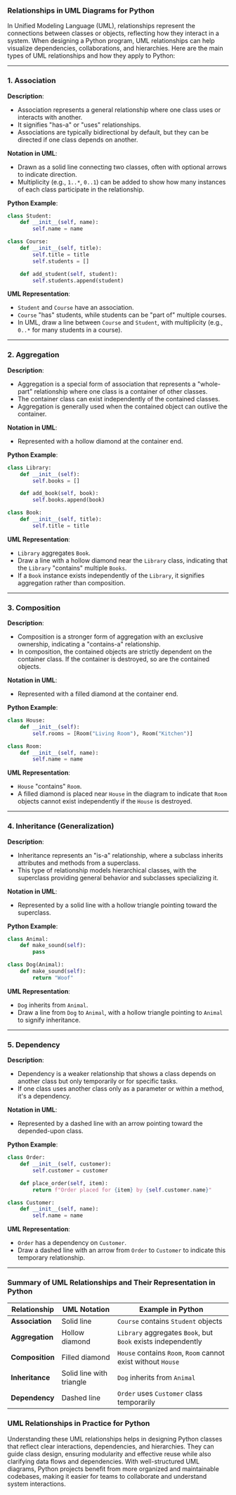 ### Relationships in UML Diagrams for Python

In Unified Modeling Language (UML), relationships represent the connections between classes or objects, reflecting how they interact in a system. When designing a Python program, UML relationships can help visualize dependencies, collaborations, and hierarchies. Here are the main types of UML relationships and how they apply to Python:

---

### 1. **Association**

   **Description**:  
   - Association represents a general relationship where one class uses or interacts with another.
   - It signifies "has-a" or "uses" relationships.
   - Associations are typically bidirectional by default, but they can be directed if one class depends on another.

   **Notation in UML**:  
   - Drawn as a solid line connecting two classes, often with optional arrows to indicate direction.
   - Multiplicity (e.g., `1..*`, `0..1`) can be added to show how many instances of each class participate in the relationship.

   **Python Example**:
   ```python
   class Student:
       def __init__(self, name):
           self.name = name

   class Course:
       def __init__(self, title):
           self.title = title
           self.students = []

       def add_student(self, student):
           self.students.append(student)
   ```

   **UML Representation**:
   - `Student` and `Course` have an association.
   - `Course` "has" students, while students can be "part of" multiple courses.
   - In UML, draw a line between `Course` and `Student`, with multiplicity (e.g., `0..*` for many students in a course).

---

### 2. **Aggregation**

   **Description**:  
   - Aggregation is a special form of association that represents a "whole-part" relationship where one class is a container of other classes.
   - The container class can exist independently of the contained classes.
   - Aggregation is generally used when the contained object can outlive the container.

   **Notation in UML**:  
   - Represented with a hollow diamond at the container end.

   **Python Example**:
   ```python
   class Library:
       def __init__(self):
           self.books = []

       def add_book(self, book):
           self.books.append(book)

   class Book:
       def __init__(self, title):
           self.title = title
   ```

   **UML Representation**:
   - `Library` aggregates `Book`.
   - Draw a line with a hollow diamond near the `Library` class, indicating that the `Library` "contains" multiple `Books`.
   - If a `Book` instance exists independently of the `Library`, it signifies aggregation rather than composition.

---

### 3. **Composition**

   **Description**:  
   - Composition is a stronger form of aggregation with an exclusive ownership, indicating a "contains-a" relationship.
   - In composition, the contained objects are strictly dependent on the container class. If the container is destroyed, so are the contained objects.
   
   **Notation in UML**:  
   - Represented with a filled diamond at the container end.

   **Python Example**:
   ```python
   class House:
       def __init__(self):
           self.rooms = [Room("Living Room"), Room("Kitchen")]

   class Room:
       def __init__(self, name):
           self.name = name
   ```

   **UML Representation**:
   - `House` "contains" `Room`.
   - A filled diamond is placed near `House` in the diagram to indicate that `Room` objects cannot exist independently if the `House` is destroyed.

---

### 4. **Inheritance (Generalization)**

   **Description**:  
   - Inheritance represents an "is-a" relationship, where a subclass inherits attributes and methods from a superclass.
   - This type of relationship models hierarchical classes, with the superclass providing general behavior and subclasses specializing it.

   **Notation in UML**:  
   - Represented by a solid line with a hollow triangle pointing toward the superclass.

   **Python Example**:
   ```python
   class Animal:
       def make_sound(self):
           pass

   class Dog(Animal):
       def make_sound(self):
           return "Woof"
   ```

   **UML Representation**:
   - `Dog` inherits from `Animal`.
   - Draw a line from `Dog` to `Animal`, with a hollow triangle pointing to `Animal` to signify inheritance.

---

### 5. **Dependency**

   **Description**:  
   - Dependency is a weaker relationship that shows a class depends on another class but only temporarily or for specific tasks.
   - If one class uses another class only as a parameter or within a method, it's a dependency.

   **Notation in UML**:  
   - Represented by a dashed line with an arrow pointing toward the depended-upon class.

   **Python Example**:
   ```python
   class Order:
       def __init__(self, customer):
           self.customer = customer

       def place_order(self, item):
           return f"Order placed for {item} by {self.customer.name}"

   class Customer:
       def __init__(self, name):
           self.name = name
   ```

   **UML Representation**:
   - `Order` has a dependency on `Customer`.
   - Draw a dashed line with an arrow from `Order` to `Customer` to indicate this temporary relationship.

---

### Summary of UML Relationships and Their Representation in Python

| Relationship     | UML Notation         | Example in Python                                                                 |
|------------------|----------------------|-----------------------------------------------------------------------------------|
| **Association**  | Solid line           | `Course` contains `Student` objects                                               |
| **Aggregation**  | Hollow diamond       | `Library` aggregates `Book`, but `Book` exists independently                      |
| **Composition**  | Filled diamond       | `House` contains `Room`, `Room` cannot exist without `House`                      |
| **Inheritance**  | Solid line with triangle | `Dog` inherits from `Animal`                                                    |
| **Dependency**   | Dashed line          | `Order` uses `Customer` class temporarily                                         |

### UML Relationships in Practice for Python

Understanding these UML relationships helps in designing Python classes that reflect clear interactions, dependencies, and hierarchies. They can guide class design, ensuring modularity and effective reuse while also clarifying data flows and dependencies. With well-structured UML diagrams, Python projects benefit from more organized and maintainable codebases, making it easier for teams to collaborate and understand system interactions.